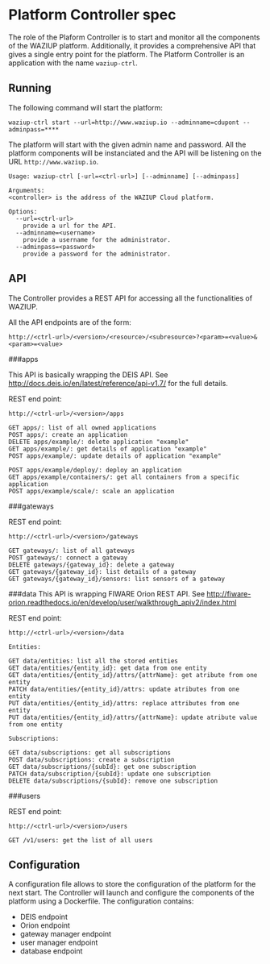 
Platform Controller spec
========================

The role of the Plaform Controller is to start and monitor all the components of the WAZIUP platform.
Additionally, it provides a comprehensive API that gives a single entry point for the platform.
The Platform Controller is an application with the name `waziup-ctrl`.


Running
-------

The following command will start the platform:

```
waziup-ctrl start --url=http://www.waziup.io --adminname=cdupont --adminpass=****
```

The platform will start with the given admin name and password.
All the platform components will be instanciated and the API will be listening on the URL `http://www.waziup.io`.


```
Usage: waziup-ctrl [-url=<ctrl-url>] [--adminname] [--adminpass]

Arguments:
<controller> is the address of the WAZIUP Cloud platform.

Options:
  --url=<ctrl-url>
    provide a url for the API.
  --adminname=<username>
    provide a username for the administrator.
  --adminpass=<password>
    provide a password for the administrator.
```


API
---

The Controller provides a REST API for accessing all the functionalities of WAZIUP.

All the API endpoints are of the form:
```
http://<ctrl-url>/<version>/<resource>/<subresource>?<param>=<value>&<param>=<value>
```

###apps

This API is basically wrapping the DEIS API.
See http://docs.deis.io/en/latest/reference/api-v1.7/ for the full details.

REST end point:
```
http://<ctrl-url>/<version>/apps

GET apps/: list of all owned applications
POST apps/: create an application
DELETE apps/example/: delete application "example"
GET apps/example/: get details of application "example"
POST apps/example/: update details of application "example"

POST apps/example/deploy/: deploy an application
GET apps/example/containers/: get all containers from a specific application
POST apps/example/scale/: scale an application
```

###gateways

REST end point:
```
http://<ctrl-url>/<version>/gateways

GET gateways/: list of all gateways
POST gateways/: connect a gateway
DELETE gateways/{gateway_id}: delete a gateway
GET gateways/{gateway_id}: list details of a gateway
GET gateways/{gateway_id}/sensors: list sensors of a gateway

```

###data
This API is wrapping FIWARE Orion REST API.
See http://fiware-orion.readthedocs.io/en/develop/user/walkthrough_apiv2/index.html


REST end point:
```
http://<ctrl-url>/<version>/data

Entities:

GET data/entities: list all the stored entities
GET data/entities/{entity_id}: get data from one entity
GET data/entities/{entity_id}/attrs/{attrName}: get atribute from one entity
PATCH data/entities/{entity_id}/attrs: update atributes from one entity
PUT data/entities/{entity_id}/attrs: replace attributes from one entity
PUT data/entities/{entity_id}/attrs/{attrName}: update atribute value from one entity

Subscriptions:

GET data/subscriptions: get all subscriptions
POST data/subscriptions: create a subscription
GET data/subscriptions/{subId}: get one subscription
PATCH data/subscription/{subId}: update one subscription
DELETE data/subscriptions/{subId}: remove one subscription
```

###users

REST end point:
```
http://<ctrl-url>/<version>/users

GET /v1/users: get the list of all users
```


Configuration
-------------

A configuration file allows to store the configuration of the platform for the next start.
The Controller will launch and configure the components of the platform using a Dockerfile.
The configuration contains:
- DEIS endpoint
- Orion endpoint
- gateway manager endpoint
- user manager endpoint
- database endpoint

